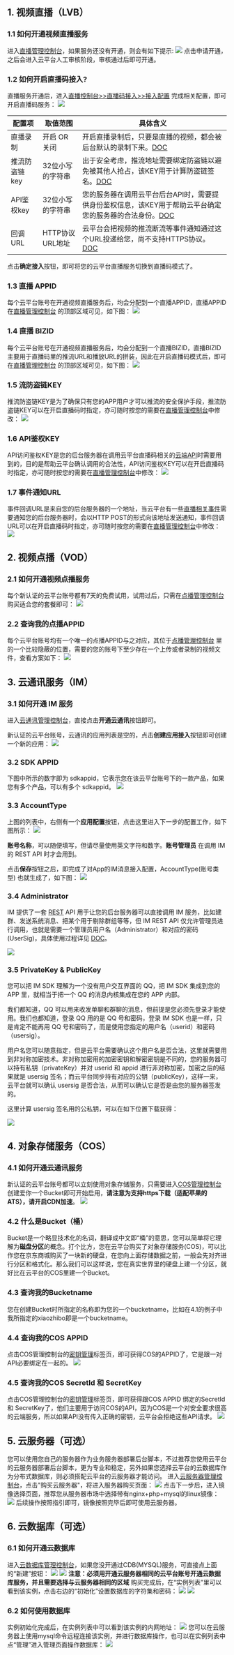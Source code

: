 <h2 id="LVB"> 1. 视频直播（LVB） </h2>

<h3 id="LVB_OPEN">1.1 如何开通视频直播服务</h3>

进入[直播管理控制台](http://console.tcecqpoc.fsphere.cn/live)，如果服务还没有开通，则会有如下提示:
![](http://imgcache.tcecqpoc.fsphere.cn/image/mc.qcloudimg.com/static/img/c40ff3b85b3ad9c0cb03170948d93555/image.png)
点击申请开通，之后会进入云平台人工审核阶段，审核通过后即可开通。

<h3 id="LVB_OPEN">1.2 如何开启直播码接入?</h3>

直播服务开通后，进入[直播控制台>>直播码接入>>接入配置](http://console.tcecqpoc.fsphere.cn/live/livecodemanage) 完成相关配置，即可开启直播码服务：
![](http://imgcache.tcecqpoc.fsphere.cn/image/mc.qcloudimg.com/static/img/32158e398ab9543b5ac3acf5f04aa86e/image.png)

| 配置项 | 取值范围            | 具体含义  |
|----------|----------------------|--------------|
| 直播录制 | 开启 OR 关闭 | 开启直播录制后，只要是直播的视频，都会被后台默认的录制下来。[DOC](/document/product/454/7917) |
| 推流防盗链key | 32位小写的字符串  | 出于安全考虑，推流地址需要绑定防盗链以避免被其他人抢占，该KEY用于计算防盗链签名。[DOC](/document/product/454/7915#.E9.98.B2.E7.9B.97.E9.93.BE.E7.9A.84.E8.AE.A1.E7.AE.97.EF.BC.9F) |
| API鉴权key | 32位小写的字符串  | 您的服务器在调用云平台后台API时，需要提供身份鉴权信息，该KEY用于帮助云平台确定您的服务器的合法身份。[DOC](/document/product/454/7920#.E5.AE.89.E5.85.A8.E6.A3.80.E6.9F.A5) |
| 回调URL | HTTP协议URL地址 | 云平台会把视频的推流断流等事件通知通过这个URL投递给您，尚不支持HTTPS协议。[DOC](/document/product/267/5957)  |

点击**确定接入**按钮，即可将您的云平台直播服务切换到直播码模式了。

<h3 id="LVB_APPID">1.3 直播 APPID</h3>

每个云平台账号在开通视频直播服务后，均会分配到一个直播APPID，直播APPID在[直播管理控制台](http://console.tcecqpoc.fsphere.cn/live) 的顶部区域可见，如下图：
![](http://imgcache.tcecqpoc.fsphere.cn/image/mc.qcloudimg.com/static/img/1ee6c6c1f9d8fd1e1744107e63040adf/image.png)

<h3 id="LVB_BIZID">1.4 直播 BIZID</h3>

每个云平台账号在开通视频直播服务后，均会分配到一个直播BIZID，直播BIZID主要用于直播码里的推流URL和播放URL的拼装，因此在开启直播码模式后，即可在[直播管理控制台](http://console.tcecqpoc.fsphere.cn/live) 的顶部区域可见，如下图：
![](http://imgcache.tcecqpoc.fsphere.cn/image/mc.qcloudimg.com/static/img/b0b423fb2298f35dc77e359f3b705bd7/image.png)

<h3 id="LVB_PUSH_SECRECT">1.5 流防盗链KEY</h3>

推流防盗链KEY是为了确保只有您的APP用户才可以推流的安全保护手段，推流防盗链KEY可以在开启直播码时指定，亦可随时按您的需要在[直播管理控制台](http://console.tcecqpoc.fsphere.cn/live/livecodemanage)中修改：
![](http://imgcache.tcecqpoc.fsphere.cn/image/mc.qcloudimg.com/static/img/6be1d875f1120a16d3692c60bb4485a9/image.png)

<h3 id="LVB_API_SECRECT">1.6 API鉴权KEY</h3>

API访问鉴权KEY是您的后台服务器在调用云平台直播码相关的[云端API](/doc/api/258/5956)时需要用到的，目的是帮助云平台确认调用的合法性，API访问鉴权KEY可以在开启直播码时指定，亦可随时按您的需要在[直播管理控制台](http://console.tcecqpoc.fsphere.cn/live/livecodemanage)中修改：
![](http://imgcache.tcecqpoc.fsphere.cn/image/mc.qcloudimg.com/static/img/e5034b47cead66be46b1f81a1fea8274/image.png)

<h3 id="LVB_EVENT_URL">1.7 事件通知URL</h3>

事件回调URL是来自您的后台服务器的一个地址，当云平台有一些[直播相关事件](/doc/api/258/5957)需要通知您的后台服务器时，会以HTTP POST的形式向该地址发送通知，事件回调URL可以在开启直播码时指定，亦可随时按您的需要在[直播管理控制台](http://console.tcecqpoc.fsphere.cn/live)中修改：
![](http://imgcache.tcecqpoc.fsphere.cn/image/mc.qcloudimg.com/static/img/b1df74884171a920e37940a17d2edac2/image.png)

## 2. 视频点播（VOD）
### 2.1 如何开通视频点播服务
每个新认证的云平台账号都有7天的免费试用，试用过后，只需在[点播管理控制台](http://console.tcecqpoc.fsphere.cn/video) 购买适合您的套餐即可：
![](http://imgcache.tcecqpoc.fsphere.cn/image/mc.qcloudimg.com/static/img/07fc20e09b0a527089cc9d48d27669cc/image.png)

### 2.2 查询我的点播APPID
每个云平台账号均有一个唯一的点播APPID与之对应，其位于[点播管理控制台](http://console.tcecqpoc.fsphere.cn/video) 里的一个比较隐蔽的位置，需要的您的账号下至少存在一个上传或者录制的视频文件，查看方案如下：
![](http://imgcache.tcecqpoc.fsphere.cn/image/mc.qcloudimg.com/static/img/7e1ba9d016cb55e3825b980b5de5987a/image.png)

<h2 id="IM"> 3. 云通讯服务（IM）</h2>

<h3 id="IM_OPEN"> 3.1 如何开通 IM 服务</h3>

进入[云通讯管理控制台](http://console.tcecqpoc.fsphere.cn/avc)，直接点击**开通云通讯**按钮即可。

新认证的云平台账号，云通讯的应用列表是空的，点击**创建应用接入**按钮即可创建一个新的应用：
![](http://imgcache.tcecqpoc.fsphere.cn/image/mc.qcloudimg.com/static/img/8eff5d50253bc93f6866eaa0905a6a09/image.jpg)

<h3 id="IM_SDKAPPID"> 3.2 SDK APPID</h3>

下图中所示的数字即为 sdkappid，它表示您在该云平台账号下的一款产品，如果您有多个产品，可以有多个 sdkappid。
![](http://imgcache.tcecqpoc.fsphere.cn/image/mc.qcloudimg.com/static/img/1623a895927342b6c7b7a00c21c98f39/image.jpg)

<h3 id="IM_ACCTYPE"> 3.3 AccountType</h3>

上图的列表中，右侧有一个**应用配置**按钮，点击这里进入下一步的配置工作，如下图所示：
![](http://imgcache.tcecqpoc.fsphere.cn/image/mc.qcloudimg.com/static/img/eac0bf8431fa9ed4653771e46c400b71/image.jpg)

**账号名称**，可以随便填写，但请尽量使用英文字符和数字。**账号管理员** 在调用 IM 的 REST API 时才会用到。

点击**保存**按钮之后，即完成了对App的IM消息接入配置，AccountType(账号类型) 也就生成了，如下图：
![](http://imgcache.tcecqpoc.fsphere.cn/image/mc.qcloudimg.com/static/img/1d6dbd66465e887997dcb6a7b10373cb/image.jpg)

<h3 id="IM_ADMIN"> 3.4 Administrator</h3>

IM 提供了一套 [REST](/document/product/269/1520) API 用于让您的后台服务器可以直接调用 IM 服务，比如建群、发送系统消息、把某个用于剔除群组等等，但 IM REST API 仅允许管理员进行调用，也就是需要一个管理员用户名（Administrator）和对应的密码 (UserSig)，具体使用过程详见 [DOC](/document/product/269/1519#3-.E8.B0.83.E7.94.A8.E6.96.B9.E6.B3.95)。

![](http://imgcache.tcecqpoc.fsphere.cn/image/mc.qcloudimg.com/static/img/ba88ee27c2ae30d27b9a9170b35cc0d0/image.jpg)

<h3 id="IM_PRIKEY"> 3.5 PrivateKey & PublicKey</h3>

您可以把 IM SDK 理解为一个没有用户交互界面的 QQ，把 IM SDK 集成到您的 APP 里，就相当于把一个 QQ 的消息内核集成在您的 APP 内部。

我们都知道，QQ 可以用来收发单聊和群聊的消息，但前提是您必须先登录才能使用。我们也都知道，登录 QQ 用的是 QQ 号和密码，登录 IM SDK 也是一样，只是肯定不能再用 QQ 号和密码了，而是使用您指定的用户名（userid）和密码（usersig）。

用户名您可以随意指定，但是云平台需要确认这个用户名是否合法，这里就需要用到非对称加密技术。非对称加密用的加密密钥和解密密钥是不同的，您的服务器可以持有私钥（privateKey）并对 userid 和 appid 进行非对称加密，加密之后的结果就是 usersig 签名；而云平台同步持有对应的公钥（publicKey），这样一来，云平台就可以确认 usersig 是否合法，从而可以确认它是否是由您的服务器签发的。

这里计算 usersig 签名用的公私钥，可以在如下位置下载获得：

![](http://imgcache.tcecqpoc.fsphere.cn/image/mc.qcloudimg.com/static/img/dc4fd954ebc35f73093708607759828e/image.jpg)



## 4. 对象存储服务（COS）
### 4.1 如何开通云通讯服务
新认证的云平台账号都可以立刻使用对象存储服务，只需要进入[COS管理控制台](http://console.tcecqpoc.fsphere.cn/cos)创建爱你一个Bucket即可开始启用，**请注意为支持https下载（适配苹果的ATS），请开启CDN加速**。
![](http://imgcache.tcecqpoc.fsphere.cn/image/mc.qcloudimg.com/static/img/680aebc55496fe74be3f58102f62dfd5/image.jpg)

### 4.2 什么是Bucket（桶）
Bucket是一个略显技术化的名词，翻译成中文即“桶”的意思，您可以简单将它理解为**磁盘分区**的概念。打个比方，您在云平台购买了对象存储服务(COS)，可以比作您在京东商城购买了一块新的硬盘，在您向上面存储数据之前，一般会先对齐进行分区和格式化。那么我们可以这样说，您在真实世界里的硬盘上建一个分区，就好比在云平台的COS里建一个Bucket。

### 4.3 查询我的Bucketname
您在创建Bucket时所指定的名称即为您的一个bucketname，比如在4.1的例子中我所指定的xiaozhibo即是一个bucketname。

### 4.4 查询我的COS APPID
点击COS管理控制台的[密钥管理](http://console.tcecqpoc.fsphere.cn/cos/project)标签页，即可获得COS的APPID了，它是跟一对API必要绑定在一起的。
![](http://imgcache.tcecqpoc.fsphere.cn/image/mc.qcloudimg.com/static/img/60a3a35c5a28603a5ef730a2fd436677/image.png)

### 4.5 查询我的COS SecretId 和 SecretKey
点击COS管理控制台的[密钥管理](http://console.tcecqpoc.fsphere.cn/cos/project)标签页，即可获得跟COS APPID 绑定的SecretId 和 SecretKey了，他们主要用于访问COS的API，因为COS是一个对安全要求很高的云端服务，所以如果API没有传入正确的密钥，云平台会拒绝这些API请求。
![](http://imgcache.tcecqpoc.fsphere.cn/image/mc.qcloudimg.com/static/img/17778b870bae9ad8302ce9774430ca7f/image.png)

## 5. 云服务器（可选）
您可以使用您自己的服务器作为业务服务器部署后台脚本，不过推荐您使用云平台的云服务器部署后台脚本，更为专业和稳定，另外如果您选择云平台的云数据库作为分布式数据库，则必须搭配云平台的云服务器才能访问。
进入[云服务器管理控制台](http://console.tcecqpoc.fsphere.cn/cvm/overview)，点击"购买云服务器"，将进入服务器购买页面：
![](http://imgcache.tcecqpoc.fsphere.cn/image/mc.qcloudimg.com/static/img/9e479e479a8a6cc72678881f400eefd4/image.jpg)
点击下一步后，进入镜像选择页面，推荐您从服务器市场中选择带有nginx+php+mysql的linux镜像：
![](http://imgcache.tcecqpoc.fsphere.cn/image/mc.qcloudimg.com/static/img/84b60f7ab5e966aed54325a7a2b71beb/image.jpg)
后续操作按照指引即可，镜像按照完毕后即可使用云服务器。

## 6. 云数据库（可选）
### 6.1 如何开通云数据库
进入[云数据库管理控制台](http://console.tcecqpoc.fsphere.cn/cdb)，如果您没开通过CDB(MYSQL)服务，可直接点上面的“新建”按钮：
![](http://imgcache.tcecqpoc.fsphere.cn/image/mc.qcloudimg.com/static/img/138c9dd9d5793920aa539141567e0be6/image.jpg)
![](http://imgcache.tcecqpoc.fsphere.cn/image/mc.qcloudimg.com/static/img/62c41e4dbde3eb4f906955e9ebd5cca6/image.jpg)
**注意：必须用开通云服务器相同的云平台账号开通云数据库服务，并且需要选择与云服务器相同的区域**
购买完成后，在“实例列表”里可以看到该实例，点击右边的“初始化”设置数据库的字符集和密码：
![](http://imgcache.tcecqpoc.fsphere.cn/image/mc.qcloudimg.com/static/img/492e4be9784f96a32da8d1c17bc5feb5/image.jpg)
![](http://imgcache.tcecqpoc.fsphere.cn/image/mc.qcloudimg.com/static/img/df45399f3da5f324ff2c9f9876d6ee45/image.jpg)

### 6.2 如何使用数据库
实例初始化完成后，在实例列表中可以看到该实例的内网地址：
![](http://imgcache.tcecqpoc.fsphere.cn/image/mc.qcloudimg.com/static/img/fb0fa5be8c1411c24a9bcfb30fc9ee7e/image.jpg)
您可以在云服务器上使用mysql命令远程连接该实例，并进行数据库操作，也可以在实例列表中点“管理”进入管理页面操作数据库：
![](http://imgcache.tcecqpoc.fsphere.cn/image/mc.qcloudimg.com/static/img/3be77388665815bae35b0a496ecac584/image.jpg)
